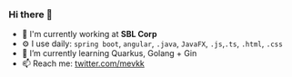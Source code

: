 ### Hi there 👋

- 🏢 I'm currently working at **SBL Corp**
- ⚙️ I use daily: `spring boot`, `angular`, `.java`, `JavaFX`, `.js`,`.ts`, `.html`, `.css`
- 🌱 I’m currently learning Quarkus, Golang + Gin
- 📫 Reach me: [twitter.com/mevkk](https://twitter.com/mevkk)

<!--
**vivekkrkarn/vivekkrkarn** is a ✨ _special_ ✨ repository because its `README.md` (this file) appears on your GitHub profile.

Here are some ideas to get you started:

- 🔭 I’m currently working on ...
- 🌱 I’m currently learning ...
- 👯 I’m looking to collaborate on ...
- 🤔 I’m looking for help with ...
- 💬 Ask me about ...
- 📫 How to reach me: ...
- 😄 Pronouns: ...
- ⚡ Fun fact: ...
-->
